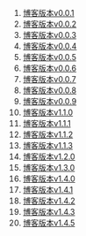 <!--
 * @Descripttion: 博客版本导航
 * @Author: tom-z(spirit108@foxmail.com)
 * @Date: 2020-08-21 21:26:58
 * @LastEditors: tom-z(spirit108@foxmail.com)
 * @LastEditTime: 2021-03-28 09:40:17
-->
1. [博客版本v0.0.1](./1811/181000.md)
2. [博客版本v0.0.2](./1811/181101.md)
3. [博客版本v0.0.3](./1811/181104.md)
4. [博客版本v0.0.4](./1811/181105.md)
5. [博客版本v0.0.5](./1811/181107.md)
6. [博客版本v0.0.6](./1902/190201.md)
7. [博客版本v0.0.7](./1904/190401.md)
8. [博客版本v0.0.8](./1904/190402.md)
9. [博客版本v0.0.9](./1904/190403.md)
10. [博客版本v1.1.0](./1905/190501.md)
11. [博客版本v1.1.1](./1905/190502.md)
12. [博客版本v1.1.2](./2002/200201.md)
13. [博客版本v1.1.3](./2002/200202.md)
14. [博客版本v1.2.0](./2004/200401.md)
15. [博客版本v1.3.0](./2008/200801.md)
16. [博客版本v1.4.0](./2010/201001.md)
17. [博客版本v1.4.1](./2010/201002.md)
18. [博客版本v1.4.2](./2012/201201.md)
19. [博客版本v1.4.3](./2012/201202.md)
20. [博客版本v1.4.5](./2103/210301.md)
